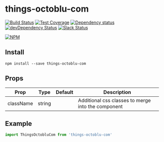 # things-octoblu-com

[![Build Status](https://travis-ci.org/octoblu/things-octoblu-com.svg?branch=master)](https://travis-ci.org/octoblu/things-octoblu-com)
[![Test Coverage](https://codecov.io/gh/octoblu/things-octoblu-com/branch/master/graph/badge.svg)](https://codecov.io/gh/octoblu/things-octoblu-com)
[![Dependency status](http://img.shields.io/david/octoblu/things-octoblu-com.svg?style=flat)](https://david-dm.org/octoblu/things-octoblu-com)
[![devDependency Status](http://img.shields.io/david/dev/octoblu/things-octoblu-com.svg?style=flat)](https://david-dm.org/octoblu/things-octoblu-com#info=devDependencies)
[![Slack Status](http://community-slack.octoblu.com/badge.svg)](http://community-slack.octoblu.com)

[![NPM](https://nodei.co/npm/things-octoblu-com.svg?style=flat)](https://npmjs.org/package/things-octoblu-com)

## Install
```
npm install --save things-octoblu-com
```

## Props
| Prop      | Type   | Default | Description                          |
| ----------| -------| --------| -------------------------------------|
| className | string |         | Additional css classes to merge into the component |


## Example
```js
import ThingsOctobluCom from 'things-octoblu-com'
```
